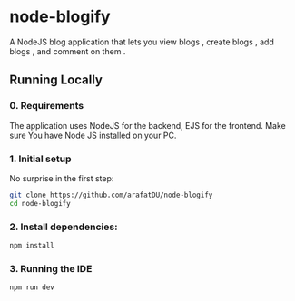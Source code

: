 # node-blogify
A NodeJS blog application that  lets  you view  blogs , create  blogs , add  blogs ,  and  comment on  them .

## Running Locally

### 0. Requirements

The application uses NodeJS for the backend, EJS for the frontend.
Make sure You have Node JS installed on your PC.


### 1. Initial setup

No surprise in the first step:

```bash
git clone https://github.com/arafatDU/node-blogify
cd node-blogify
```

### 2. Install dependencies:

```bash
npm install
```

### 3. Running the IDE

```bash
npm run dev
```
